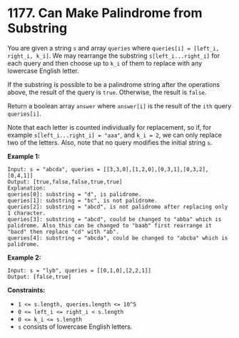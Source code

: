# 1177. Can Make Palindrome from Substring

You are given a string `s` and array `queries` where `queries[i] = [left_i, right_i, k_i]`. We may rearrange the substring `s[left_i...right_i]` for each query and then choose up to `k_i` of them to replace with any lowercase English letter.

If the substring is possible to be a palindrome string after the operations above, the result of the query is `true`. Otherwise, the result is `false`.

Return a boolean array `answer` where `answer[i]` is the result of the `ith` query `queries[i]`.

Note that each letter is counted individually for replacement, so if, for example `s[left_i...right_i] = "aaa"`, and `k_i = 2`, we can only replace two of the letters. Also, note that no query modifies the initial string `s`.

**Example 1:**

```()
Input: s = "abcda", queries = [[3,3,0],[1,2,0],[0,3,1],[0,3,2],[0,4,1]]
Output: [true,false,false,true,true]
Explanation:
queries[0]: substring = "d", is palidrome.
queries[1]: substring = "bc", is not palidrome.
queries[2]: substring = "abcd", is not palidrome after replacing only 1 character.
queries[3]: substring = "abcd", could be changed to "abba" which is palidrome. Also this can be changed to "baab" first rearrange it "bacd" then replace "cd" with "ab".
queries[4]: substring = "abcda", could be changed to "abcba" which is palidrome.
```

**Example 2:**

```()
Input: s = "lyb", queries = [[0,1,0],[2,2,1]]
Output: [false,true]
```

**Constraints:**

- `1 <= s.length, queries.length <= 10^5`
- `0 <= left_i <= right_i < s.length`
- `0 <= k_i <= s.length`
- `s` consists of lowercase English letters.
